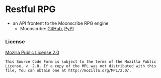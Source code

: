 # Restful RPG

- an API frontent to the Moonscribe RPG engine
    - Moonscribe: [GitHub](https://github.com/sunarch/moonscribe), [PyPI](https://pypi.org/project/moonscribe/)

### License

[Mozilla Public License 2.0](https://www.mozilla.org/en-US/MPL/2.0/)

```
This Source Code Form is subject to the terms of the Mozilla Public
License, v. 2.0. If a copy of the MPL was not distributed with this
file, You can obtain one at http://mozilla.org/MPL/2.0/.
```

